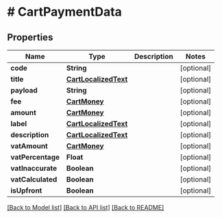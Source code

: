 # # CartPaymentData


## Properties 


Name | Type | Description | Notes
------------ | ------------- | ------------- | -------------
**code**| **String** |   | [optional]
**title**| [**CartLocalizedText**](CartLocalizedText.md) |   | [optional]
**payload**| **String** |   | [optional]
**fee**| [**CartMoney**](CartMoney.md) |   | [optional]
**amount**| [**CartMoney**](CartMoney.md) |   | [optional]
**label**| [**CartLocalizedText**](CartLocalizedText.md) |   | [optional]
**description**| [**CartLocalizedText**](CartLocalizedText.md) |   | [optional]
**vatAmount**| [**CartMoney**](CartMoney.md) |   | [optional]
**vatPercentage**| **Float** |   | [optional]
**vatInaccurate**| **Boolean** |   | [optional]
**vatCalculated**| **Boolean** |   | [optional]
**isUpfront**| **Boolean** |   | [optional]


[[Back to Model list]](../../README.md#models) [[Back to API list]](../../README.md#endpoints) [[Back to README]](../../README.md)

